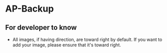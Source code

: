# AP-Backup

## For developer to know
- All images, if having direction, are toward right by default. If you want to add your image, please ensure that it's toward right.
